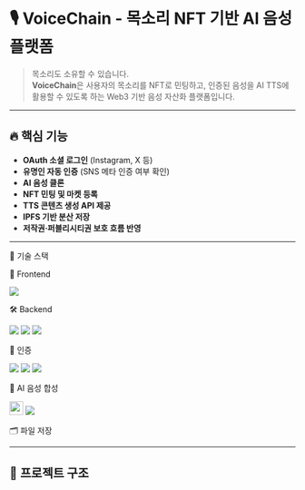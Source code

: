 # 🎙️ VoiceChain - 목소리 NFT 기반 AI 음성 플랫폼

> 목소리도 소유할 수 있습니다.  
> **VoiceChain**은 사용자의 목소리를 NFT로 민팅하고, 인증된 음성을 AI TTS에 활용할 수 있도록 하는 Web3 기반 음성 자산화 플랫폼입니다.

---

## 🔥 핵심 기능

- **OAuth 소셜 로그인** (Instagram, X 등)
- **유명인 자동 인증** (SNS 메타 인증 여부 확인)
- **AI 음성 클론**
- **NFT 민팅 및 마켓 등록**
- **TTS 콘텐츠 생성 API 제공**
- **IPFS 기반 분산 저장**
- **저작권·퍼블리시티권 보호 흐름 반영**

---

🧱 기술 스택

🚀 Frontend

<img src="https://img.shields.io/badge/React-61D9FB?style=for-the-badge&logo=React&logoColor=white">

🛠 Backend

<div>
  <img src="https://img.shields.io/badge/node.js-8FC708?style=for-the-badge&logo=node.js&logoColor=white">
  <img src="https://img.shields.io/badge/Solidity-363636?style=for-the-badge&logo=solidity&logoColor=white">
  <img src="https://img.shields.io/badge/MongoDB-4EA94B?style=for-the-badge&logo=mongodb&logoColor=white">  
</div>

🔐 인증
<div>
  <img src="https://img.shields.io/badge/OAuth2.0-3c3c3c?style=for-the-badge&logo=oauth&logoColor=white">
  <img src="https://img.shields.io/badge/Instagram-E4405F?style=for-the-badge&logo=instagram&logoColor=white">
  <img src="https://img.shields.io/badge/TwitterX-000000?style=for-the-badge&logo=x&logoColor=white">  
</div>

🧠 AI 음성 합성

<div>
  <img src="https://github.com/SparkAudio/Spark-TTS/raw/main/src/logo/SparkTTS.jpg" width="24" />
  <img src="https://img.shields.io/badge/SparkTTS-AI-blueviolet?style=for-the-badge">
</div>

🗂 파일 저장


---

## 🚀 프로젝트 구조

